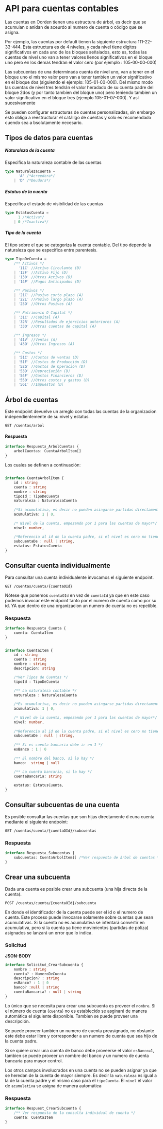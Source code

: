 # API para cuentas contables 

Las cuentas en Oorden tienen una estructura de árbol, es decir que se acumulan o anidan de aceurdo al numero de cuenta o código que se asigna. 

Por ejemplo, las cuentas por default tienen la siguiente estructura 111-22-33-444. Esta estructura es de 4 niveles, y cada nivel tiene digitos significativos en cada uno de los bloques señalados, esto es, todas las cuentas de nivel uno van a tener valores llenos significativos en el bloque uno pero en los demas tendran el valor cero (por ejemplo : 105-00-00-000)

Las subcuentas de una determinada cuenta de nivel uno, van a tener en el bloque uno el mismo valor pero van a tener tambien un valor significativo en el bloque dos (siguiendo el ejemplo: 105-01-00-000). Del mismo modo las cuentas de nivel tres tendrán el valor heradado de su cuenta padre del bloque 2dos (y por tanto tambien del bloque uno) pero teniendo tambien un valor significativo en el bloque tres (ejemplo 105-01-07-000). Y así sucesivamente

Se pueden configurar estructuras de cuentas personalizadas, sin embargo esto obliga a reestructurar el catállgo de cuentas y solo es recomendado cuendo sea a bsolutamente necesario.

## Tipos de datos para cuentas

##### Naturaleza de la cuenta 
Especifica la naturaleza contable de las cuentas

```typescript
type NaturalezaCuenta = 
      'A' /*Acreedora*/ 
    | 'D' /*Deudora*/
```

##### Estatus de la cuenta 

Especifica el estado de visibilidad  de las cuentas

```typescript
type EstatusCuenta = 
      1 /*Activa*/ 
    | 0 /*Inactiva*/
```


##### Tipo de la cuenta 
El tipo sobre el que se categoriza la cuenta contable. Del tipo depende la naturaleza que se especifica entre parentesis.

```typescript
type TipoDeCuenta = 
    /** Activos */
      '11C' //Activo Circulante (D)
    | '12F' //Activo Fijo (D)
    | '130' //Otros Activos (D)
    | '14P' //Pagos Anticipados (D)

    /** Pasivos */
    | '21C' //Pasivo corto plazo (A)
    | '22L' //Pasivo largo plazo (A)
    | '23O' //Otros Pasivos (A)

    /** Patrimonio O Capital */
    | '31C' //Capital (A)
    | '32R' //Resultados de ejercicios anteriores (A)
    | '33O' //Otras cuentas de capital (A)

    /** Ingresos */
    | '41V' //Ventas (A)
    | '43O' //Otros Ingresos (A)

    /** Costos */
    | '51C' //Costos de ventas (D)
    | '51F' //Costos de Producción (D)
    | '52G' //Gastos de Operación (D)
    | '53D' //Depreciación (D)
    | '54F' //Gastos Financieros (D)
    | '55O' //Otros costos y gastos (D)
    | '56I' //Impuestos (D)

```

## Árbol de cuentas 

Este endpoint devuelve un arreglo con todas las cuentas de la organizacion independientemente de su nivel y estatus.

```
GET /cuentas/arbol
```

#### Respuesta

```typescript
interface Respuesta_ArbolCuentas {
    arbolCuentas: CuentaArbolItem[]
}
```

Los cuales se definen a continuación:


```typescript

interface CuentaArbolItem {
    id : string
    cuenta : string
    nombre : string
    tipoId : TipoDeCuenta 
    naturaleza : NaturalezaCuenta
    
    /*Si acumulativa, es decir no pueden asingarse partidas directamente */
    acumulativa: 1 | 0, 
    
    /* Nivel de la cuenta, empezando por 1 para las cuentas de mayor*/
    nivel: number, 
    
    /*Referencia al id de la cuenta padre, si el nivel es cero no tiene padre, por tanto su valor es null */
    subcuentaDe : null | string, 
    estatus: EstatusCuenta
}
```


## Consultar cuenta individualmente

Para consultar una cuenta individualente invocamos el siguiente endpoint.

```
GET /cuentas/cuenta/{cuentaOId}
```

Nótese que ponemos `cuentaOId` en vez de `cuentaId` ya que en este caso podemos invocar este endpoint tanto por el numero de cuenta como por su id. YA que dentro de una organizacion un numero de cuenta no es repetible.

### Respuesta

```typescript
interface Respuesta_Cuenta {
    cuenta: CuentaItem
}
```


```typescript

interface CuentaItem {
    id : string
    cuenta : string
    nombre : string
    descripcion: string

    /*Ver Tipos de Cuentas */
    tipoId : TipoDeCuenta 

    /** La naturaleza contable */
    naturaleza : NaturalezaCuenta
    
    /*Es acumulativa, es decir no pueden asingarse partidas directamente */
    acumulativa: 1 | 0, 
    
    /* Nivel de la cuenta, empezando por 1 para las cuentas de mayor*/
    nivel: number, 
    
    /*Referencia al id de la cuenta padre, si el nivel es cero no tiene padre, por tanto su valor es null */
    subcuentaDe : null | string, 
     
    /** Si es cuenta bancaria debe ir en 1 */
    esBanco : 1 | 0
    
    /** El nombre del banco, si lo hay */
    banco:  string | null
 
    /** La cuenta bancaria, si la hay */
    cuentaBancaria: string

    estatus: EstatusCuenta,
}
```

## Consultar subcuentas de una cuenta 

Es posible consultar las cuentas que son hijas directamente d euna cuenta mediante el siguiente endpoint:


```
GET /cuentas/cuenta/{cuentaOId}/subcuentas
```

### Respuesta

```typescript
interface Respuesta_Subucentas {
    subcuentas: CuentaArbolItem[] /*Ver respuesta de árbol de cuentas */
}
```


## Crear una subcuenta

Dada una cuenta es posible crear una subcuenta (una hija directa de la cuenta).

```
POST /cuentas/cuenta/{cuentaOId}/subcuenta
```

En donde el identificador de la cuenta puede ser el id o el numero de cuenta. Este proceso puede invocarse solamente sobre cuentas que sean acumulativas. Si la cuenta no es acumulativa se intentará convertir en acumulativa, pero si la cuenta ya tiene movimientos (partidas de póliza) asignados se lanzará un error que lo indica.

### Solicitud 

**JSON-BODY** 

``` typescript 
interface Solicitud_CrearSubcuenta {
    nombre : string
    cuenta? : NumeroDeCuenta
    descripcion? : string
    esBanco? : 1 | 0
    banco? :null | string
    cuentaBancaria? : null | string
}
```

Lo único que se necesita para crear una subcuenta es proveer el `nombre`. Si el número de cuenta (`cuenta`) no es establecido se asginará de manera automática el siguiente disponible. Tambien se puede proveer una descripción.

Se puede proveer tambien un numero de cuenta preasignado, no obstante este debe estar libre y corresponder a un numero de cuenta  que sea hijo de la cuenta padre.

Si se quiere crear una cuenta de banco debe proveerse el valor `esBanco=1`, tambien se puede proveer un nombre del banco y un numero de cuenta bancaria para mayor control.

Los otros campos involucrados en una cuenta no se pueden asignar ya que se heredan de la cuenta de mayor  siempre. Es decir la `naturaleza` es igual a la de la cuenta padre y el mismo caso para el `tipoCuenta`. El `nivel` el valor de `acumulativa` se asigna de manera automática

### Respuesta


``` typescript 
interface Respuest_CrearSubcuenta {
    /** Ver respuesta de la consulta individual de cuenta */
    cuenta: CuentaItem 
}
```




